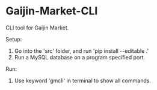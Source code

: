 # Gaijin-Market-CLI
 CLI tool for Gaijin Market.


Setup:
1. Go into the 'src' folder, and run 'pip install --editable .'
2. Run a MySQL database on a program specified port.

Run:
1. Use keyword 'gmcli' in terminal to show all commands.
